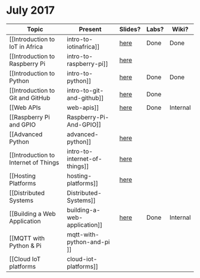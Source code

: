 # July 2017

| Topic | Present | Slides? | Labs? | Wiki? |
|-------|---------|---------|-------|-------|
| [[Introduction to IoT in Africa|intro-to-iotinafrica]] | [here](https://gitpitch.com/iotinafrica/material?p=intro-to-iotinafrica) | Done | Done | Done |
| [[Introduction to Raspberry Pi|intro-to-raspberry-pi]] | [here](https://gitpitch.com/iotinafrica/material?p=intro-to-raspberry-pi) | | | Done |
| [[Introduction to Python|intro-to-python]] | [here](https://gitpitch.com/iotinafrica/material?p=intro-to-python) | Done | Done | Done |
| [[Introduction to Git and GitHub |intro-to-git-and-github]] | [here](https://gitpitch.com/iotinafrica/material?p=intro-to-git-and-github) | Done | | Done |
| [[Web APIs |web-apis]] | [here](https://gitpitch.com/iotinafrica/material?p=web-apis) | Done | Internal | Done |
| [[Raspberry Pi and GPIO|Raspberry-Pi-And-GPIO]] |
| [[Advanced Python |advanced-python]] | [here](https://gitpitch.com/iotinafrica/material?p=advanced-python) | | | Done |
| [[Introduction to Internet of Things |intro-to-internet-of-things]] | [here](https://gitpitch.com/iotinafrica/material?p=intro-to-internet-of-things) |
| [[Hosting Platforms |hosting-platforms]] | [here](https://gitpitch.com/iotinafrica/material?p=hosting-platforms) | | | Done |
| [[Distributed Systems|Distributed-Systems]] |
| [[Building a Web Application |building-a-web-application]] | [here](https://gitpitch.com/iotinafrica/material?p=building-a-web-application) | Done | Internal | Done |
| [[MQTT with Python & Pi| mqtt-with-python-and-pi ]] | | | |
| [[Cloud IoT platforms |cloud-iot-platforms]] ||||